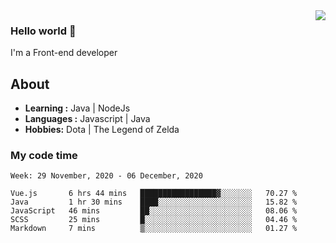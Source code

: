 <img align='right' src="https://github-readme-stats.vercel.app/api?username=jumodada&show_icons=true&theme=vue">

### Hello world 👋

I'm a Front-end developer 
    
## About
-  **Learning :** Java | NodeJs
-  **Languages :** Javascript | Java
-  **Hobbies:** Dota | The Legend of Zelda

### My code time

<!--START_SECTION:waka-->
```text
Week: 29 November, 2020 - 06 December, 2020

Vue.js       6 hrs 44 mins   █████████████████▓░░░░░░░   70.27 % 
Java         1 hr 30 mins    ████░░░░░░░░░░░░░░░░░░░░░   15.82 % 
JavaScript   46 mins         ██░░░░░░░░░░░░░░░░░░░░░░░   08.06 % 
SCSS         25 mins         █░░░░░░░░░░░░░░░░░░░░░░░░   04.46 % 
Markdown     7 mins          ▒░░░░░░░░░░░░░░░░░░░░░░░░   01.27 % 
```
<!--END_SECTION:waka-->
